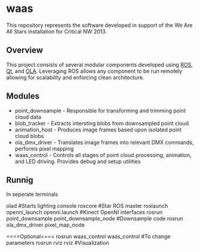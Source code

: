 waas
===
This repository represents the software developed in support of the We Are All Stars installation for Critical NW 2013.


Overview
---
This project consists of several modular components developed using [ROS](http://www.ros.org/wiki/), [Qt](http://qt-project.org/), and [OLA](http://www.opendmx.net/index.php/Open_Lighting_Project). Leveraging ROS allows any component to be run remotely allowing for scalability and enforcing clean architecture.


Modules
---
* point_downsample - Responsible for transforming and trimming point cloud data
* blob_tracker - Extracts intersting blobs from downsampled point cloud
* animation_host - Produces image frames based upon isolated point cloud blobs
* ola_dmx_driver - Translates image frames into relevant DMX commands, performs pixel mapping
* waas_control - Controls all stages of point cloud processing, animation, and LED driving. Provides debug and setup utilities

Runnig
---
In seperate terminals

olad						#Starts lighting console
roscore						#Star ROS master
roslaunch openni_launch openni.launch		#Kinect OpenNI interfaces
rosrun point_downsample point_downsample_node	#Downsample code
rosrun ola_dmx_driver pixel_map_node

====Optional====
rosrun waas_control waas_control		#To change parameters
rosrun rviz rviz				#Visualization
